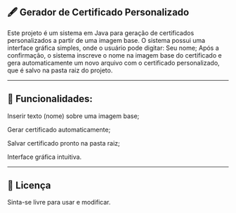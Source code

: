 🖋️ Gerador de Certificado Personalizado
------------------------------------------------------------------------

Este projeto é um sistema em Java para geração de certificados personalizados a partir de uma imagem base.
O sistema possui uma interface gráfica simples, onde o usuário pode digitar: Seu nome;
Após a confirmação, o sistema inscreve o nome na imagem base do certificado e gera automaticamente um novo arquivo com o certificado personalizado, que é salvo na pasta raiz do projeto.

-------------------------------------------------------------------------

🚀 Funcionalidades:
------------------------------
Inserir texto (nome) sobre uma imagem base;

Gerar certificado automaticamente;

Salvar certificado pronto na pasta raiz;

Interface gráfica intuitiva.

------------------------------------------------------------------------
📜 Licença
--------------
Sinta-se livre para usar e modificar.


